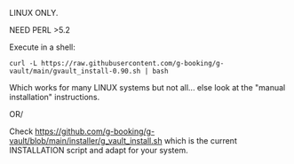 
LINUX ONLY.

NEED PERL >5.2

Execute in a shell:

  `curl -L https://raw.githubusercontent.com/g-booking/g-vault/main/gvault_install-0.90.sh | bash`


Which works for many LINUX systems but not all... else look at the "manual installation" instructions.

   OR/

Check https://github.com/g-booking/g-vault/blob/main/installer/g_vault_install.sh  which is the current INSTALLATION script and adapt for your system.


